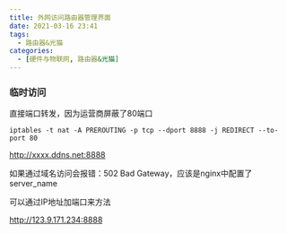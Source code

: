 ```yaml
---
title: 外网访问路由器管理界面
date: 2021-03-16 23:41
tags: 
  - 路由器&光猫
categories:
  - [硬件与物联网, 路由器&光猫]
---
```


### 临时访问


直接端口转发，因为运营商屏蔽了80端口

```
iptables -t nat -A PREROUTING -p tcp --dport 8888 -j REDIRECT --to-port 80

```

http://xxxx.ddns.net:8888

如果通过域名访问会报错：502 Bad Gateway，应该是nginx中配置了server_name  


可以通过IP地址加端口来方法

http://123.9.171.234:8888

